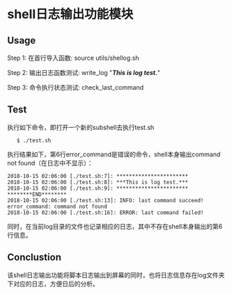 # shell日志输出功能模块

## Usage
Step 1: 在首行导入函数: source utils/shellog.sh

Step 2: 输出日志函数测试: write_log "***This is log test.***"

Step 3: 命令执行状态测试: check_last_command

## Test
执行如下命令，即打开一个新的subshell去执行test.sh
```
   $ ./test.sh
```

执行结果如下，第6行error_command是错误的命令，shell本身输出command not found（在日志中不显示）：
```
2018-10-15 02:06:00 [./test.sh:7]: ***********************
2018-10-15 02:06:00 [./test.sh:8]: ***This is log test.***
2018-10-15 02:06:00 [./test.sh:9]: ***********************
********END********
2018-10-15 02:06:00 [./test.sh:13]: INFO: last command succeed!
error_command: command not found
2018-10-15 02:06:00 [./test.sh:16]: ERROR: last command failed!
```
同时，在当前log目录的文件也记录相应的日志，其中不存在shell本身输出的第6行信息。

## Conclustion
该shell日志输出功能将脚本日志输出到屏幕的同时，也将日志信息存在log文件夹下对应的日志，方便日后的分析。
